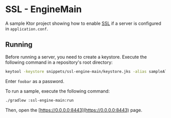 # SSL - EngineMain

A sample Ktor project showing how to enable [SSL](https://ktor.io/docs/ssl.html) if a server is configured in `application.conf`.

## Running

Before running a server, you need to create a keystore. Execute the following command in a repository's root directory:

```Bash
keytool -keystore snippets/ssl-engine-main/keystore.jks -alias sampleAlias -genkeypair -keyalg RSA -keysize 4096 -validity 3 -dname 'CN=localhost, OU=ktor, O=ktor, L=Unspecified, ST=Unspecified, C=US' -ext 'SAN:c=DNS:localhost,IP:127.0.0.1'
```
Enter `foobar` as a password.

To run a sample, execute the following command:
```bash
./gradlew :ssl-engine-main:run
```

Then, open the [https://0.0.0.0:8443](https://0.0.0.0:8443) page.
